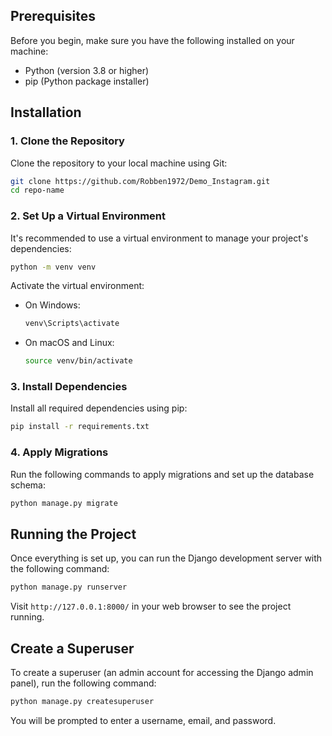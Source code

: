 ## Prerequisites

Before you begin, make sure you have the following installed on your machine:

- Python (version 3.8 or higher)
- pip (Python package installer)

## Installation

### 1. Clone the Repository

Clone the repository to your local machine using Git:

```bash
git clone https://github.com/Robben1972/Demo_Instagram.git
cd repo-name
```

### 2. Set Up a Virtual Environment

It's recommended to use a virtual environment to manage your project's dependencies:

```bash
python -m venv venv
```

Activate the virtual environment:

- On Windows:
  ```bash
  venv\Scripts\activate
  ```
- On macOS and Linux:
  ```bash
  source venv/bin/activate
  ```

### 3. Install Dependencies

Install all required dependencies using pip:

```bash
pip install -r requirements.txt
```

### 4. Apply Migrations

Run the following commands to apply migrations and set up the database schema:

```bash
python manage.py migrate
```

## Running the Project

Once everything is set up, you can run the Django development server with the following command:

```bash
python manage.py runserver
```

Visit `http://127.0.0.1:8000/` in your web browser to see the project running.

## Create a Superuser

To create a superuser (an admin account for accessing the Django admin panel), run the following command:

```bash
python manage.py createsuperuser
```

You will be prompted to enter a username, email, and password.
